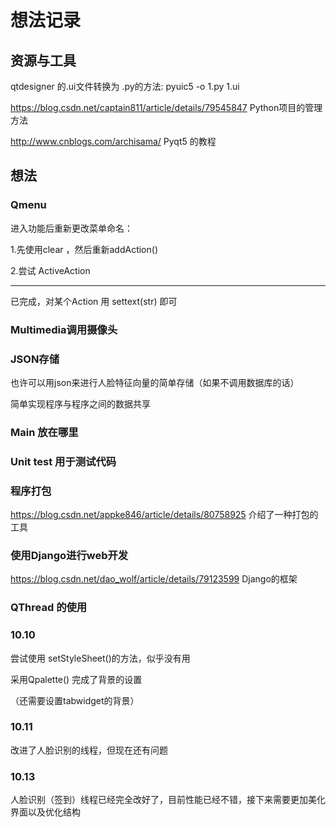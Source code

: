 # 想法记录

## 资源与工具

qtdesigner 的.ui文件转换为 .py的方法: pyuic5 -o 1.py 1.ui 

 https://blog.csdn.net/captain811/article/details/79545847 Python项目的管理方法

http://www.cnblogs.com/archisama/ Pyqt5 的教程



## 想法



### Qmenu

 进入功能后重新更改菜单命名：

1.先使用clear ，然后重新addAction()

2.尝试 ActiveAction

-----------------

已完成，对某个Action 用 settext(str) 即可



### Multimedia调用摄像头





### JSON存储

也许可以用json来进行人脸特征向量的简单存储（如果不调用数据库的话）

简单实现程序与程序之间的数据共享



### Main 放在哪里



### Unit test 用于测试代码



### 程序打包

https://blog.csdn.net/appke846/article/details/80758925 介绍了一种打包的工具



### 使用Django进行web开发

https://blog.csdn.net/dao_wolf/article/details/79123599 Django的框架







### QThread 的使用





### 10.10

尝试使用 setStyleSheet()的方法，似乎没有用

采用Qpalette() 完成了背景的设置

（还需要设置tabwidget的背景）





### 10.11

改进了人脸识别的线程，但现在还有问题



### 10.13

人脸识别（签到）线程已经完全改好了，目前性能已经不错，接下来需要更加美化界面以及优化结构